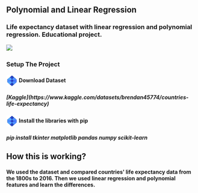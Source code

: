 <h2> Polynomial and Linear Regression </h2>
<h3> Life expectancy dataset with linear regression and polynomial regression. Educational project. </h3>
<img src="https://i.imgur.com/qHAcfhX.gif">
<h3> Setup The Project </h3>
 <h4><img align="center" src="https://raw.githubusercontent.com/efecanxrd/efecanxrd/main/images/xe.gif" width="30"> Download Dataset <h4>
<h5> [Kaggle](https://www.kaggle.com/datasets/brendan45774/countries-life-expectancy) </h5>
<h4><img align="center" src="https://raw.githubusercontent.com/efecanxrd/efecanxrd/main/images/xe.gif" width="30"> Install the libraries with pip </h4>
 <h5>pip install tkinter matplotlib pandas numpy scikit-learn </h5>
<h2> How this is working? </h2>
  <h4> We used the dataset and compared countries' life expectancy data from the 1800s to 2016. Then we used linear regression and polynomial features and learn the differences.
</h4>
